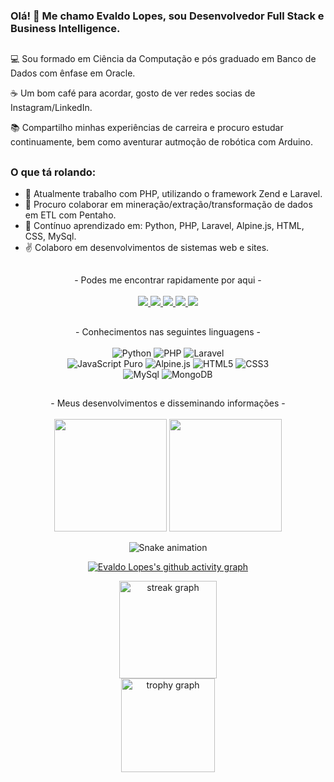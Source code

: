 ### Olá! 👋 Me chamo Evaldo Lopes, sou Desenvolvedor Full Stack e Business Intelligence.

##

💻 Sou formado em Ciência da Computação e pós graduado em Banco de Dados com ênfase em Oracle.

☕ Um bom café para acordar, gosto de ver redes socias de Instagram/LinkedIn.

📚 Compartilho minhas experiências de carreira e procuro estudar continuamente, bem como aventurar autmoção de robótica com Arduino.

##
### O que tá rolando:
- 🔭 Atualmente trabalho com PHP, utilizando o framework Zend e Laravel.
- 👯 Procuro colaborar em mineração/extração/transformação de dados em ETL com Pentaho.
- 🚀 Contínuo aprendizado em: Python, PHP, Laravel, Alpine.js, HTML, CSS, MySql.
- ✌️ Colaboro em desenvolvimentos de sistemas web e sites.

##

<div align="center">
- Podes me encontrar rapidamente por aqui -<br /><br />
  <a target="_blank" href="https://www.linkedin.com/in/evaldo-lopes">
    <img src="https://img.shields.io/badge/LinkedIn-0077B5?style=for-the-badge&logo=linkedin&logoColor=white" />
  </a>
  <a target="_blank" href="mailto:evaldolbj@gmail.com">
    <img src="https://img.shields.io/badge/Gmail-D14836?style=for-the-badge&logo=gmail&logoColor=white" />
  </a>
   <a target="_blank" href="https://api.whatsapp.com/send?phone=5581987149045?text=Ol%C3%A1%21+Acessei+seu+GitHub%2C+podes+falar+nesse+momento%3F">
    <img src="https://img.shields.io/badge/WhatsApp-25D366?style=for-the-badge&logo=whatsapp&logoColor=white" />
  </a>
  <a target="_blank" href="https://t.me/EvaldoLBJ">
    <img src="https://img.shields.io/badge/Telegram-2CA5E0?style=for-the-badge&logo=telegram&logoColor=white" />
  </a>
  <a target="_blank" href="https://www.instagram.com/evaldo.kiko">
    <img src="https://img.shields.io/badge/-Instagram-%23E4405F?style=for-the-badge&logo=instagram&logoColor=white" />
  </a>
</div>

##

<div align="center" style="display: inline_block">
  - Conhecimentos nas seguintes linguagens -<br /><br />
    <img src="https://img.shields.io/badge/Python-214767?style=for-the-badge&logo=python&logoColor=white" title="Python" />
    <img src="https://img.shields.io/badge/PHP-777BB4?style=for-the-badge&logo=php&logoColor=white" title="PHP" />
    <img src="https://img.shields.io/badge/Laravel-FF2D20?style=for-the-badge&logo=laravel&logoColor=white" title="Laravel" />
    <br />
    <img src="https://img.shields.io/badge/JavaScript-323330?style=for-the-badge&logo=javascript&logoColor=F7DF1E" title="JavaScript Puro" />
    <img src="https://img.shields.io/badge/Alpine.js-77C1D2?style=for-the-badge&logo=alpinejs&logoColor=white" title="Alpine.js" />
    <img src="https://img.shields.io/badge/HTML5-E34F26?style=for-the-badge&logo=html5&logoColor=white" title="HTML5" />
    <img src="https://img.shields.io/badge/CSS-1572B6?style=for-the-badge&logo=css&logoColor=white" title="CSS3" />
    <br />
    <img src="https://img.shields.io/badge/MySQL-00000F?style=for-the-badge&logo=mysql&logoColor=white" title="MySql" />
    <img src="https://img.shields.io/badge/MongoDB-4EA94B?style=for-the-badge&logo=mongodb&logoColor=white" title="MongoDB" />
</div>

##

<div align='center'>
- Meus desenvolvimentos e disseminando informações -<br /><br />
  <img height="180em" src="https://github-readme-stats.vercel.app/api?username=evaldolopes&show_icons=true&theme=dracula&include_all_commits=true&count_private=true"/>
  <img height="180em" src="https://github-readme-stats.vercel.app/api/top-langs/?username=evaldolopes&layout=compact&langs_count=7&theme=dracula"/>
  
  ![Snake animation](https://github.com/matheuzmendez/matheuzmendez/blob/output/github-contribution-grid-snake.svg)
 
</div>

<div align="center">
  
  [![Evaldo Lopes's github activity graph](https://github-readme-activity-graph.vercel.app/graph?username=evaldolopes&bg_color=0d1117&color=c535d0&line=d1056c&point=d1056c&area=true&area_color=d1056c&hide_border=true)](https://github.com/evaldolopes/github-readme-activity-graph)

  <img src="https://streak-stats.demolab.com?user=evaldolopes&locale=pt-br&mode=weekly&theme=omni&hide_border=false&border_radius=5&date_format=M%20j%5B,%20Y%5D" height="156" alt="streak graph"  /> <br/>
  <img src="https://github-profile-trophy.vercel.app?username=evaldolopes&theme=omni&column=2&row=1&margin-w=5&margin-h=1&no-frame=false&no-bg=true" height="150" alt="trophy graph"  />
</div>
